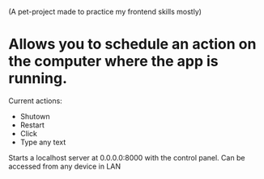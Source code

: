 (A pet-project made to practice my frontend skills mostly)
# Allows you to schedule an action on the computer where the app is running.
Current actions:
 - Shutown
 - Restart
 - Click
 - Type any text

Starts a localhost server at 0.0.0.0:8000 with the control panel. Can be accessed from any device in LAN
